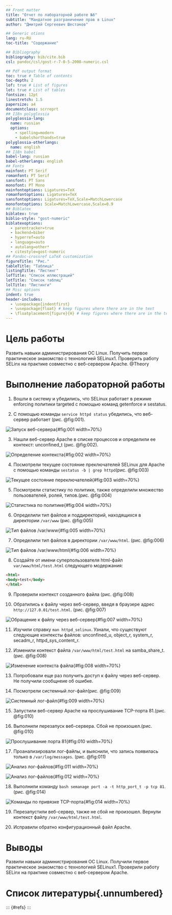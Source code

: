 ```yaml
---
## Front matter
title: "Отчет по лабораторной работе №6"
subtitle: "Мандатное разграничение прав в Linux"
author: "Дмитрий Сергеевич Шестаков"

## Generic otions
lang: ru-RU
toc-title: "Содержание"

## Bibliography
bibliography: bib/cite.bib
csl: pandoc/csl/gost-r-7-0-5-2008-numeric.csl

## Pdf output format
toc: true # Table of contents
toc-depth: 2
lof: true # List of figures
lot: true # List of tables
fontsize: 12pt
linestretch: 1.5
papersize: a4
documentclass: scrreprt
## I18n polyglossia
polyglossia-lang:
  name: russian
  options:
	- spelling=modern
	- babelshorthands=true
polyglossia-otherlangs:
  name: english
## I18n babel
babel-lang: russian
babel-otherlangs: english
## Fonts
mainfont: PT Serif
romanfont: PT Serif
sansfont: PT Sans
monofont: PT Mono
mainfontoptions: Ligatures=TeX
romanfontoptions: Ligatures=TeX
sansfontoptions: Ligatures=TeX,Scale=MatchLowercase
monofontoptions: Scale=MatchLowercase,Scale=0.9
## Biblatex
biblatex: true
biblio-style: "gost-numeric"
biblatexoptions:
  - parentracker=true
  - backend=biber
  - hyperref=auto
  - language=auto
  - autolang=other*
  - citestyle=gost-numeric
## Pandoc-crossref LaTeX customization
figureTitle: "Рис."
tableTitle: "Таблица"
listingTitle: "Листинг"
lofTitle: "Список иллюстраций"
lotTitle: "Список таблиц"
lolTitle: "Листинги"
## Misc options
indent: true
header-includes:
  - \usepackage{indentfirst}
  - \usepackage{float} # keep figures where there are in the text
  - \floatplacement{figure}{H} # keep figures where there are in the text
---
```


# Цель работы

Развить навыки администрирования ОС Linux. Получить первое практическое знакомство с технологией SELinux1.
Проверить работу SELinx на практике совместно с веб-сервером Apache. @Theory

# Выполнение лабораторной работы

1. Вошли в систему и убедились, что SELinux работает в режиме enforcing политики targeted с помощью команд getenforce и sestatus.

2. С помощью команды ```service httpd status``` убедились, что веб-сервер работает (рис. @fig:001).

![Запуск веб-сервера](image/1.png){#fig:001 width=70%}

3. Нашли веб-сервер Apache в списке процессов и определили ее контекст: unconfined_t (рис. @fig:002).

![Определение контекста](image/2.png){#fig:002 width=70%}

4. Посмотрели текущее состояние преключателей SELinux для Apache с помощью команды ```sestatus -b | grep httpd```(рис. @fig:003)

![Текущее состояние переключателей](image/3.png){#fig:003 width=70%}

5. Посмотрели статистику по политике, также определили множество пользователей, ролей, типов.(рис. @fig:004)

![Статистика по политике](image/4.png){#fig:004 width=70%}

6. Определили тип файлов и поддиректорий, находящихся в директории ```/var/www``` (рис. @fig:005)

![Тип файлов /var/www](image/5.png){#fig:005 width=70%}

7. Определили тип файлов в директории ```/var/www/html```. (рис. @fig:006)

![Тип файлов /var/www/html](image/6.png){#fig:006 width=70%}

8. Создайте от имени суперпользователя html-файл ```var/www/html/test.html``` следующего модержания:

```html
<html>
<body>test</body>
</html>
```

9. Проверили контекст созданного файла (рис. @fig:008)

10. Обратились к файлу через веб-сервер, введя в браузере адрес ```http://127.0.01/test.html```. (рис. @fig:007)

![Обращение к файлу через веб-сервер](image/7.png){#fig:007 width=70%}

11. Изучили справку ```man httpd_selinux```. Узнали, что существуют следующие контексты файлов: unconfined_u, object_r, system_r, secadm_r, httpd_sys_content_r.

12. Изменили контекст файла ```/var/www/html/test.html``` на samba_share_t. (рис. @fig:008)

![Изменение контекста файла](image/8.png){#fig:008 width=70%}

13. Попробовали еще раз получить доступ к файлу через веб-сервер. Не получили сообщнеие об ошибке.

14. Посмотрели системный лог-файл(рис. @fig:009)

![Системный лог-файл](image/9.png){#fig:009 width=70%}

15. Запустили веб-сервер Apache на прослушивание TCP-порта 81.(рис. @fig:010)

16. Выполнили перезапуск веб-сервера. Сбой не произошел.(рис. @fig:010)

![Прослушивание порта 81](image/10.png){#fig:010 width=70%}

17. Проанализировали лог-файлы, и выяснили, что запись появилась только в ```/var/log/messages```. (рис. @fig:011)

![Анализ лог-файлов](image/11.png){#fig:011 width=70%}

![Анализ лог-файлов](image/12.png){#fig:012 width=70%}

18. Выполнили команду ```bash semanage port -a -t http_port_t -p tcp 81```. (рис. @fig:014)

![Команды по привязке TCP-порта](image/14.png){#fig:014 width=70%}

19. Перезапустили веб-сервер, также не сбой не произошел. Вернули контекст файлу ```/var/www/html/test.html```.

20. Исправили обратно конфигурационный файл Apache.


# Выводы

Развили навыки администрирования ОС Linux. Получили первое практическое знакомство с технологией SELinux1.
Проверили работу SELinx на практике совместно с веб-сервером Apache.


# Список литературы{.unnumbered}

::: {#refs}
:::
